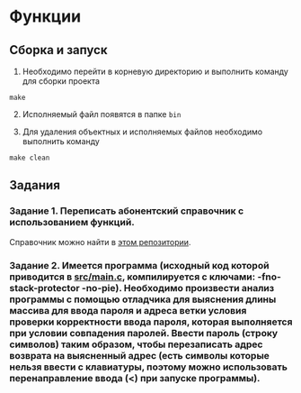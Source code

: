 # Функции

## Сборка и запуск

1. Необходимо перейти в корневую директорию и выполнить команду для сборки проекта

```
make
```

2. Исполняемый файл появятся в папке ```bin```

3. Для удаления объектных и исполняемых файлов необходимо выполнить команду

```
make clean
```

## Задания

### Задание 1. Переписать абонентский справочник с использованием функций.

Справочник можно найти в [этом репозитории](https://github.com/EltexEmbeddedC/structures).

### Задание 2. Имеется программа (исходный код которой приводится в [src/main.c](https://github.com/EltexEmbeddedC/functions/blob/main/src/main.c), компилируется с ключами: -fno-stack-protector -no-pie). Необходимо произвести анализ программы с помощью отладчика для выяснения длины массива для ввода пароля и адреса ветки условия проверки корректности ввода пароля, которая выполняется при условии совпадения паролей. Ввести пароль (строку символов) таким образом, чтобы перезаписать адрес возврата на выясненный адрес (есть символы которые нельзя ввести с клавиатуры, поэтому можно использовать перенаправление ввода (<) при запуске программы).
